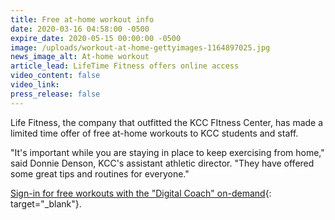 ```yaml
---
title: Free at-home workout info
date: 2020-03-16 04:58:00 -0500
expire_date: 2020-05-15 00:00:00 -0500
image: /uploads/workout-at-home-gettyimages-1164897025.jpg
news_image_alt: At-home workout
article_lead: LifeTime Fitness offers online access
video_content: false
video_link:
press_release: false
---
```


Life Fitness, the company that outfitted the KCC FItness Center, has made a limited time offer of free at-home workouts to KCC students and staff.

"It's important while you are staying in place to keep exercising from home," said Donnie Denson, KCC's assistant athletic director. "They have offered some great tips and routines for everyone."

[Sign-in for free workouts with the "Digital Coach" on-demand](https://go.lifefitness.com/wod){: target="_blank"}.